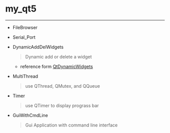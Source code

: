 # my_qt5
---

+ FileBrowser
+ Serial_Port
+ DynamicAddDelWidgets
    > Dynamic add or delete a widget

    - reference form [QtDynamicWidgets](https://github.com/VelazcoJD/QtDynamicWidgets)

+ MultiThread
    > use QThread, QMutex, and QQueue

+ Timer
    > use QTimer to display prograss bar

+ GuiWithCmdLine
    > Gui Application with command line interface

